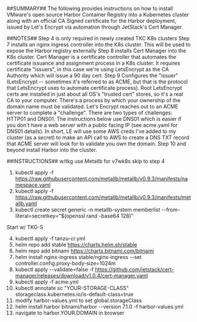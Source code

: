 ##SUMMARY##
The following provides instructions on how to install VMware's open source Harbor Container Registry into a Kubernetes cluster along with an official CA Signed certificate for the Harbor deployment, issued by Let's Encrypt via automation through JetStack's Cert Manager.

##NOTES##
Step 4 is only required in newly created TKC K8s clusters
Step 7 installs an nginx ingress controller into the K8s cluster.  This will be used to expose the Harbor registry externally
Step 8 installs Cert Manager into the K8s cluster. Cert Manager is a certificate controller that automates the certificate issuance and assignment process in a K8s cluster.  It requires certificate "issuers", in this case we're using LetsEncrypt as the CA Authority which will issue a 90 day cert.
Step 9 Configures the "issuer" (LetsEncrypt -- sometimes it's referred to as ACME, but that is the protocol that LetsEncrypt uses to automate certificate process).  Root LetsEncrypt certs are installed in just about all OS's "trusted cert" stores, so it's a real CA to your computer.  There's a process by which your ownership of the domain name must be validated.  Let's Encrypt reaches out to an ACME server to complete a "challenge".  There are two types of challenges:  HTTP01 and DNS01.  The instructions below use DNS01 which is easier if you don't have a web server with a public facing IP (see acme.yaml for DNS01 details).  In short, LE will use some AWS creds I've added to my cluster (as a secret) to make an API call to AWS to create a DNS TXT record that ACME server will look for to validate you own the domain.
Step 10 and beyond install Harbor into the cluster.


##INSTRUCTIONS##
w/tkg use Metallb for v7wk8s skip to step 4
  
1.   kubectl apply -f https://raw.githubusercontent.com/metallb/metallb/v0.9.3/manifests/namespace.yaml
2.   kubectl apply -f https://raw.githubusercontent.com/metallb/metallb/v0.9.3/manifests/metallb.yaml
3.   kubectl create secret generic -n metallb-system memberlist --from-literal=secretkey="$(openssl rand -base64 128)"
  
Start w/ TKG-S

4.   kubectl apply -f tanzu-cr.yml
5.   helm repo add stable https://charts.helm.sh/stable
6.   helm repo add bitnami https://charts.bitnami.com/bitnami
7.   helm install nginx-ingress stable/nginx-ingress --set controller.config.proxy-body-size=1024m
8.   kubectl apply --validate=false -f https://github.com/jetstack/cert-manager/releases/download/v1.0.4/cert-manager.yaml
9.   kubectl apply -f acme.yml
10.  kubectl annotate sc "YOUR-STORAGE-CLASS" storageclass.kubernetes.io/is-default-class=true
11.  modify harbor-values.yml to set global.storageClass
12.  helm install harbor bitnami/harbor --version 7.1.0 -f harbor-values.yml
13.  navigate to harbor.YOUR.DOMAIN in browser
